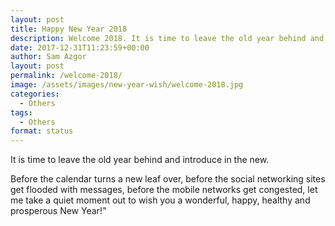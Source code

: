```yaml
---
layout: post
title: Happy New Year 2018
description: Welcome 2018. It is time to leave the old year behind and usher in the new.
date: 2017-12-31T11:23:59+00:00
author: Sam Azgor
layout: post
permalink: /welcome-2018/
image: /assets/images/new-year-wish/welcome-2018.jpg
categories:
  - Others
tags:
  - Others
format: status
---
```


It is time to leave the old year behind and introduce in the new.

Before the calendar turns a new leaf over, before the social networking sites get flooded with messages, before the mobile networks get congested, let me take a quiet moment out to wish you a wonderful, happy, healthy and prosperous New Year!"
